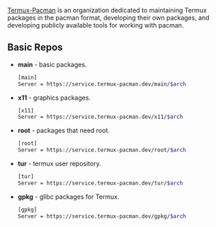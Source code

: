 [Termux-Pacman](https://github.com/termux-pacman) is an organization dedicated to maintaining Termux packages in the pacman format, developing their own packages, and developing publicly available tools for working with pacman.

## Basic Repos
- **main** - basic packages.
  ```sh
  [main]
  Server = https://service.termux-pacman.dev/main/$arch
  ```
- **x11** - graphics packages.
  ```sh
  [x11]
  Server = https://service.termux-pacman.dev/x11/$arch
  ```
- **root** - packages that need root.
  ```sh
  [root]
  Server = https://service.termux-pacman.dev/root/$arch
  ```
- **tur** - termux user repository.
  ```sh
  [tur]
  Server = https://service.termux-pacman.dev/tur/$arch
  ```
- **gpkg** - glibc packages for Termux.
  ```sh
  [gpkg]
  Server = https://service.termux-pacman.dev/gpkg/$arch
  ```
